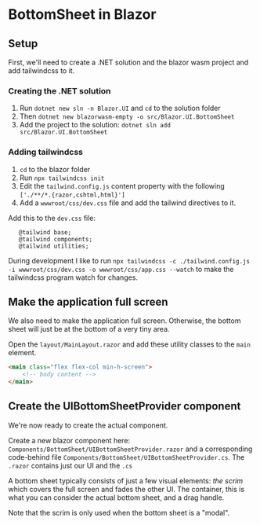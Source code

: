 # BottomSheet in Blazor

## Setup
First, we'll need to create a .NET solution and the blazor wasm project and add tailwindcss to it.

### Creating the .NET solution
1. Run `dotnet new sln -n Blazor.UI` and `cd` to the solution folder
2. Then `dotnet new blazorwasm-empty -o src/Blazor.UI.BottomSheet`
3. Add the project to the solution: `dotnet sln add src/Blazor.UI.BottomSheet`


### Adding tailwindcss
1. `cd` to the blazor folder
2. Run `npx tailwindcss init`
3. Edit the `tailwind.config.js` content property with the following `['./**/*.{razor,cshtml,html}']`
4. Add a `wwwroot/css/dev.css` file and add the tailwind directives to it.

Add this to the `dev.css` file:
```postcss
   @tailwind base;
   @tailwind components;
   @tailwind utilities;
   ```

During development I like to run `npx tailwindcss -c ./tailwind.config.js -i wwwroot/css/dev.css -o wwwroot/css/app.css --watch`
to make the tailwindcss program watch for changes.


## Make the application full screen

We also need to make the application full screen. Otherwise, the bottom sheet will just be at the bottom of a very tiny
area.

Open the `layout/MainLayout.razor` and add these utility classes to the `main` element.
```html
<main class="flex flex-col min-h-screen">
    <!-- body content -->
</main>
```

## Create the UIBottomSheetProvider component
We're now ready to create the actual component.

Create a new blazor component here: `Components/BottomSheet/UIBottomSheetProvider.razor` and a corresponding code-behind
file `Components/BottomSheet/UIBottomSheetProvider.cs`. The `.razor` contains just our UI and the `.cs`

A bottom sheet typically consists of just a few visual elements: _the scrim_ which covers the full screen and fades the other UI.
The container, this is what you can consider the actual bottom sheet, and a drag handle.

Note that the scrim is only used when the bottom sheet is a "modal".

